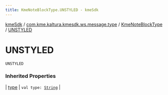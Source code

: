 ```yaml
---
title: KmeNoteBlockType.UNSTYLED - kmeSdk
---
```


[kmeSdk](../../index.html) / [com.kme.kaltura.kmesdk.ws.message.type](../index.html) / [KmeNoteBlockType](index.html) / [UNSTYLED](./-u-n-s-t-y-l-e-d.html)

# UNSTYLED

`UNSTYLED`

### Inherited Properties

| [type](type.html) | `val type: `[`String`](https://kotlinlang.org/api/latest/jvm/stdlib/kotlin/-string/index.html) |

